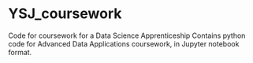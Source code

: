 # YSJ_coursework
Code for coursework for a Data Science Apprenticeship
Contains python code for Advanced Data Applications coursework, in Jupyter notebook format.
